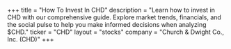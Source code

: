 +++
title = "How To Invest In CHD"
description = "Learn how to invest in CHD with our comprehensive guide. Explore market trends, financials, and the social pulse to help you make informed decisions when analyzing $CHD."
ticker = "CHD"
layout = "stocks"
company = "Church & Dwight Co., Inc. (CHD)"
+++

